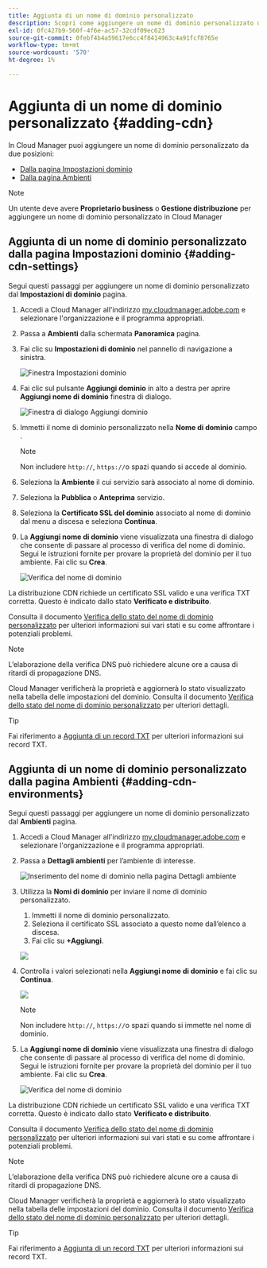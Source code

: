 ```yaml
---
title: Aggiunta di un nome di dominio personalizzato
description: Scopri come aggiungere un nome di dominio personalizzato utilizzando Cloud Manager.
exl-id: 0fc427b9-560f-4f6e-ac57-32cdf09ec623
source-git-commit: 0febf4b4a59617e6cc4f8414963c4a91fcf8765e
workflow-type: tm+mt
source-wordcount: '570'
ht-degree: 1%

---
```


# Aggiunta di un nome di dominio personalizzato {#adding-cdn}

In Cloud Manager puoi aggiungere un nome di dominio personalizzato da due posizioni:

* [Dalla pagina Impostazioni dominio](#adding-cdn-settings)
* [Dalla pagina Ambienti](#adding-cdn-environments)

>[!NOTE]
>
>Un utente deve avere **Proprietario business** o **Gestione distribuzione** per aggiungere un nome di dominio personalizzato in Cloud Manager

## Aggiunta di un nome di dominio personalizzato dalla pagina Impostazioni dominio {#adding-cdn-settings}

Segui questi passaggi per aggiungere un nome di dominio personalizzato dal **Impostazioni di dominio** pagina.

1. Accedi a Cloud Manager all&#39;indirizzo [my.cloudmanager.adobe.com](https://my.cloudmanager.adobe.com/) e selezionare l&#39;organizzazione e il programma appropriati.

1. Passa a **Ambienti** dalla schermata **Panoramica** pagina.

1. Fai clic su **Impostazioni di dominio** nel pannello di navigazione a sinistra.

   ![Finestra Impostazioni dominio](/help/implementing/cloud-manager/assets/cdn/cdn-create.png)

1. Fai clic sul pulsante **Aggiungi dominio** in alto a destra per aprire **Aggiungi nome di dominio** finestra di dialogo.

   ![Finestra di dialogo Aggiungi dominio](/help/implementing/cloud-manager/assets/cdn/add-cdn1.png)

1. Immetti il nome di dominio personalizzato nella **Nome di dominio** campo .

   >[!NOTE]
   >
   >Non includere `http://`, `https://`o spazi quando si accede al dominio.

1. Seleziona la **Ambiente** il cui servizio sarà associato al nome di dominio.

1. Seleziona la **Pubblica** o **Anteprima** servizio.

1. Seleziona la **Certificato SSL del dominio** associato al nome di dominio dal menu a discesa e seleziona **Continua**.

1. La **Aggiungi nome di dominio** viene visualizzata una finestra di dialogo che consente di passare al processo di verifica del nome di dominio. Segui le istruzioni fornite per provare la proprietà del dominio per il tuo ambiente. Fai clic su **Crea**.

   ![Verifica del nome di dominio](/help/implementing/cloud-manager/assets/cdn/cdn-create6.png)

La distribuzione CDN richiede un certificato SSL valido e una verifica TXT corretta. Questo è indicato dallo stato **Verificato e distribuito**.

Consulta il documento [Verifica dello stato del nome di dominio personalizzato](/help/implementing/cloud-manager/custom-domain-names/check-domain-name-status.md) per ulteriori informazioni sui vari stati e su come affrontare i potenziali problemi.

>[!NOTE]
>
>L’elaborazione della verifica DNS può richiedere alcune ore a causa di ritardi di propagazione DNS.
>
>Cloud Manager verificherà la proprietà e aggiornerà lo stato visualizzato nella tabella delle impostazioni del dominio. Consulta il documento [Verifica dello stato del nome di dominio personalizzato](/help/implementing/cloud-manager/custom-domain-names/check-domain-name-status.md) per ulteriori dettagli.

>[!TIP]
>
>Fai riferimento a [Aggiunta di un record TXT](/help/implementing/cloud-manager/custom-domain-names/add-text-record.md) per ulteriori informazioni sui record TXT.

## Aggiunta di un nome di dominio personalizzato dalla pagina Ambienti {#adding-cdn-environments}

Segui questi passaggi per aggiungere un nome di dominio personalizzato dal **Ambienti** pagina.

1. Accedi a Cloud Manager all&#39;indirizzo [my.cloudmanager.adobe.com](https://my.cloudmanager.adobe.com/) e selezionare l&#39;organizzazione e il programma appropriati.

1. Passa a **Dettagli ambienti** per l’ambiente di interesse.

   ![Inserimento del nome di dominio nella pagina Dettagli ambiente](/help/implementing/cloud-manager/assets/cdn/cdn-create4.png)

1. Utilizza la **Nomi di dominio** per inviare il nome di dominio personalizzato.

   1. Immetti il nome di dominio personalizzato.
   1. Seleziona il certificato SSL associato a questo nome dall’elenco a discesa.
   1. Fai clic su **+Aggiungi**.

   ![](/help/implementing/cloud-manager/assets/cdn/cdn-create3.png)

1. Controlla i valori selezionati nella **Aggiungi nome di dominio** e fai clic su **Continua**.

   ![](/help/implementing/cloud-manager/assets/cdn/cdn-create5.png)

   >[!NOTE]
   >
   >Non includere `http://`, `https://`o spazi quando si immette nel nome di dominio.

1. La **Aggiungi nome di dominio** viene visualizzata una finestra di dialogo che consente di passare al processo di verifica del nome di dominio. Segui le istruzioni fornite per provare la proprietà del dominio per il tuo ambiente. Fai clic su **Crea**.

   ![Verifica del nome di dominio](/help/implementing/cloud-manager/assets/cdn/cdn-create6.png)

La distribuzione CDN richiede un certificato SSL valido e una verifica TXT corretta. Questo è indicato dallo stato **Verificato e distribuito**.

Consulta il documento [Verifica dello stato del nome di dominio personalizzato](/help/implementing/cloud-manager/custom-domain-names/check-domain-name-status.md) per ulteriori informazioni sui vari stati e su come affrontare i potenziali problemi.

>[!NOTE]
>
>L’elaborazione della verifica DNS può richiedere alcune ore a causa di ritardi di propagazione DNS.
>
>Cloud Manager verificherà la proprietà e aggiornerà lo stato visualizzato nella tabella delle impostazioni del dominio. Consulta il documento [Verifica dello stato del nome di dominio personalizzato](/help/implementing/cloud-manager/custom-domain-names/check-domain-name-status.md) per ulteriori dettagli.

>[!TIP]
>
>Fai riferimento a [Aggiunta di un record TXT](/help/implementing/cloud-manager/custom-domain-names/add-text-record.md) per ulteriori informazioni sui record TXT.
